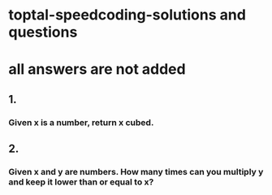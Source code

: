# toptal-speedcoding-solutions and questions
# all answers are not added

## 1. 
### Given x is a number, return x cubed.

## 2. 

### Given x and y are numbers. How many times can you multiply y and keep it lower than or equal to x?